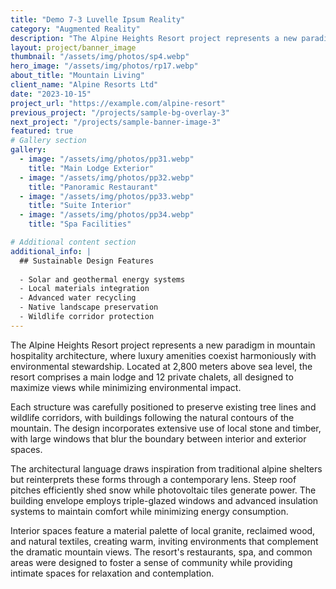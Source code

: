 ```yaml
---
title: "Demo 7-3 Luvelle Ipsum Reality"
category: "Augmented Reality"
description: "The Alpine Heights Resort project represents a new paradigm in mountain hospitality architecture, where luxury amenities coexist harmoniously with environmental stewardship."
layout: project/banner_image
thumbnail: "/assets/img/photos/sp4.webp"
hero_image: "/assets/img/photos/rp17.webp"
about_title: "Mountain Living"
client_name: "Alpine Resorts Ltd"
date: "2023-10-15"
project_url: "https://example.com/alpine-resort"
previous_project: "/projects/sample-bg-overlay-3"
next_project: "/projects/sample-banner-image-3"
featured: true
# Gallery section
gallery:
  - image: "/assets/img/photos/pp31.webp"
    title: "Main Lodge Exterior"
  - image: "/assets/img/photos/pp32.webp"
    title: "Panoramic Restaurant"
  - image: "/assets/img/photos/pp33.webp"
    title: "Suite Interior"
  - image: "/assets/img/photos/pp34.webp"
    title: "Spa Facilities"

# Additional content section
additional_info: |
  ## Sustainable Design Features
  
  - Solar and geothermal energy systems
  - Local materials integration
  - Advanced water recycling
  - Native landscape preservation
  - Wildlife corridor protection
---
```


The Alpine Heights Resort project represents a new paradigm in mountain hospitality architecture, where luxury amenities coexist harmoniously with environmental stewardship. Located at 2,800 meters above sea level, the resort comprises a main lodge and 12 private chalets, all designed to maximize views while minimizing environmental impact.

Each structure was carefully positioned to preserve existing tree lines and wildlife corridors, with buildings following the natural contours of the mountain. The design incorporates extensive use of local stone and timber, with large windows that blur the boundary between interior and exterior spaces.

The architectural language draws inspiration from traditional alpine shelters but reinterprets these forms through a contemporary lens. Steep roof pitches efficiently shed snow while photovoltaic tiles generate power. The building envelope employs triple-glazed windows and advanced insulation systems to maintain comfort while minimizing energy consumption.

Interior spaces feature a material palette of local granite, reclaimed wood, and natural textiles, creating warm, inviting environments that complement the dramatic mountain views. The resort's restaurants, spa, and common areas were designed to foster a sense of community while providing intimate spaces for relaxation and contemplation.